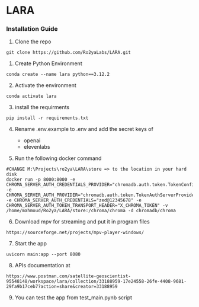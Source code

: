 # LARA

### Installation Guide

1. Clone the repo
```shell
git clone https://github.com/Ro2yaLabs/LARA.git
``` 

1. Create Python Environment
```shell
conda create --name lara python==3.12.2
```

2. Activate the environment
```shell
conda activate lara
```

3. install the requirments
```shell
pip install -r requirements.txt
```

4. Rename .env.example to .env and add the secret keys of 
    - openai
    - elevenlabs


5. Run the following docker command

```shell
#CHANGE M:\Projects\ro2ya\LARA\store => to the location in your hard disk
docker run -p 8000:8000 -e CHROMA_SERVER_AUTH_CREDENTIALS_PROVIDER="chromadb.auth.token.TokenConfigServerAuthCredentialsProvider" -e CHROMA_SERVER_AUTH_PROVIDER="chromadb.auth.token.TokenAuthServerProvider" -e CHROMA_SERVER_AUTH_CREDENTIALS="zed@12345678" -e CHROMA_SERVER_AUTH_TOKEN_TRANSPORT_HEADER="X_CHROMA_TOKEN" -v /home/mahmoud/Ro2ya/LARA/store:/chroma/chroma -d chromadb/chroma
```

6. Download mpv for streaming and put it in program files
```shell
https://sourceforge.net/projects/mpv-player-windows/
```

7. Start the app
```shell
uvicorn main:app --port 8080
```

8. APIs documentation at 
``` shell
https://www.postman.com/satellite-geoscientist-95548148/workspace/lara/collection/33188959-17e24558-26fe-4408-9681-29fa9b17ceb7?action=share&creator=33188959
```

9. You can test the app from test_main.pynb script



